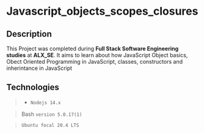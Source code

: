 # Javascript_objects_scopes_closures



## Description
This Project was completed during **Full Stack Software Engineering studies** at **ALX_SE**. It aims to learn about how JavaScript Object basics, Obect Oriented Programming in JavaScript, classes, constructors and inherintance in JavaScript

## Technologies
> + `Nodejs 14.x`

> Bash  `version 5.0.17(1)`

> `Ubuntu focal 20.4 LTS`
